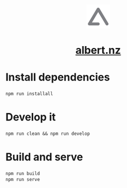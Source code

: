 <p align="center">
    <img alt="Gatsby" src="content/assets/albertnz-favicon64x64.png" />
</p>
<h1 align="center">
  <a href="https://albert.nz">albert.nz</a>
</h1>

# Install dependencies

```shell
npm run installall
```

# Develop it

```shell
npm run clean && npm run develop
```

# Build and serve

```shell
npm run build
npm run serve
```
